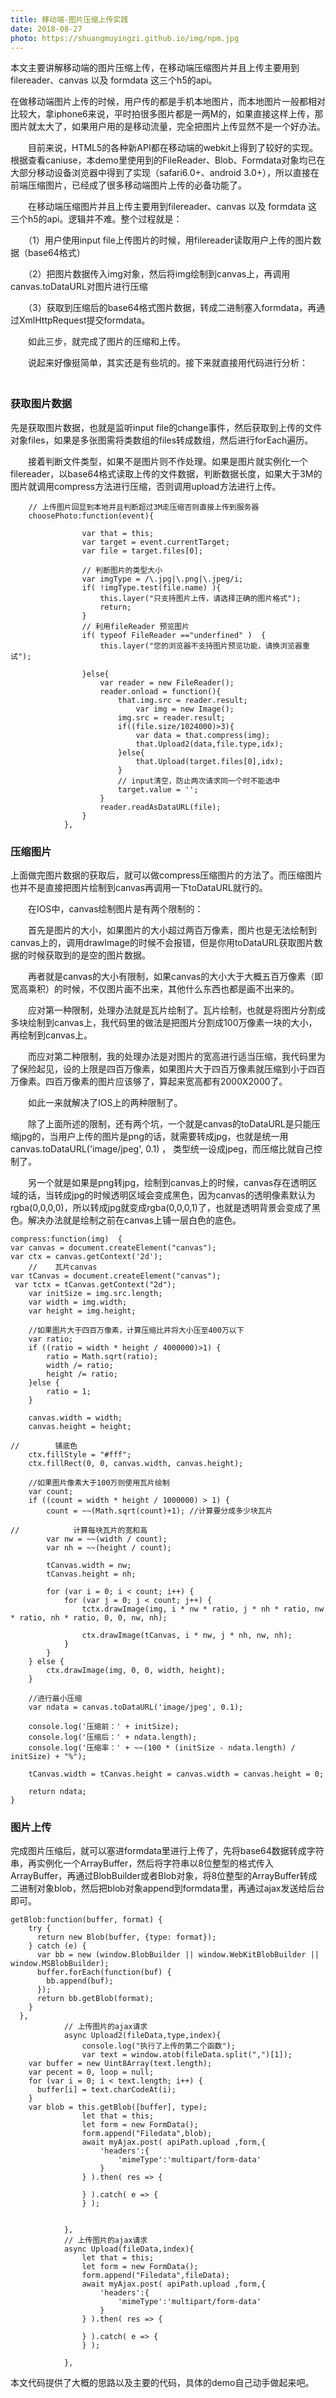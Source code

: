 ```yaml
---
title: 移动端-图片压缩上传实践
date: 2018-08-27
photo: https://shuangmuyingzi.github.io/img/npm.jpg
---
```


本文主要讲解移动端的图片压缩上传，在移动端压缩图片并且上传主要用到filereader、canvas 以及 formdata 这三个h5的api。

<!--more-->

在做移动端图片上传的时候，用户传的都是手机本地图片，而本地图片一般都相对比较大，拿iphone6来说，平时拍很多图片都是一两M的，如果直接这样上传，那图片就太大了，如果用户用的是移动流量，完全把图片上传显然不是一个好办法。

　　目前来说，HTML5的各种新API都在移动端的webkit上得到了较好的实现。根据查看caniuse，本demo里使用到的FileReader、Blob、Formdata对象均已在大部分移动设备浏览器中得到了实现（safari6.0+、android 3.0+），所以直接在前端压缩图片，已经成了很多移动端图片上传的必备功能了。

　　在移动端压缩图片并且上传主要用到filereader、canvas 以及 formdata 这三个h5的api。逻辑并不难。整个过程就是：

　　（1）用户使用input file上传图片的时候，用filereader读取用户上传的图片数据（base64格式）

　　（2）把图片数据传入img对象，然后将img绘制到canvas上，再调用canvas.toDataURL对图片进行压缩

　　（3）获取到压缩后的base64格式图片数据，转成二进制塞入formdata，再通过XmlHttpRequest提交formdata。

　　如此三步，就完成了图片的压缩和上传。

　　说起来好像挺简单，其实还是有些坑的。接下来就直接用代码进行分析：
　　
### 获取图片数据
先是获取图片数据，也就是监听input file的change事件，然后获取到上传的文件对象files，如果是多张图需将类数组的files转成数组，然后进行forEach遍历。

　　接着判断文件类型，如果不是图片则不作处理。如果是图片就实例化一个filereader，以base64格式读取上传的文件数据，判断数据长度，如果大于3M的图片就调用compress方法进行压缩，否则调用upload方法进行上传。　

```
    // 上传图片回显到本地并且判断超过3M走压缩否则直接上传到服务器
    choosePhoto:function(event){
                
                var that = this;
				var target = event.currentTarget;
                var file = target.files[0];
                
                // 判断图片的类型大小
                var imgType = /\.jpg|\.png|\.jpeg/i;
                if( !imgType.test(file.name) ){
                    this.layer("只支持图片上传，请选择正确的图片格式");
                    return;
                }
                // 利用fileReader 预览图片
                if( typeof FileReader =="underfined" )  {
                    this.layer("您的浏览器不支持图片预览功能，请换浏览器重试");
                
                }else{
                    var reader = new FileReader();
                    reader.onload = function(){
                        that.img.src = reader.result;
        					var img = new Image();
        				img.src = reader.result;
						if((file.size/1024000)>3){
							var data = that.compress(img);
							that.Upload2(data,file.type,idx);
						}else{
							that.Upload(target.files[0],idx);
						} 
                        // input清空，防止两次请求同一个时不能选中
                        target.value = '';
					}
					reader.readAsDataURL(file);
                }
			},
```			
### 压缩图片
上面做完图片数据的获取后，就可以做compress压缩图片的方法了。而压缩图片也并不是直接把图片绘制到canvas再调用一下toDataURL就行的。

　　在IOS中，canvas绘制图片是有两个限制的：

　　首先是图片的大小，如果图片的大小超过两百万像素，图片也是无法绘制到canvas上的，调用drawImage的时候不会报错，但是你用toDataURL获取图片数据的时候获取到的是空的图片数据。

　　再者就是canvas的大小有限制，如果canvas的大小大于大概五百万像素（即宽高乘积）的时候，不仅图片画不出来，其他什么东西也都是画不出来的。

　　应对第一种限制，处理办法就是瓦片绘制了。瓦片绘制，也就是将图片分割成多块绘制到canvas上，我代码里的做法是把图片分割成100万像素一块的大小，再绘制到canvas上。

　　而应对第二种限制，我的处理办法是对图片的宽高进行适当压缩，我代码里为了保险起见，设的上限是四百万像素，如果图片大于四百万像素就压缩到小于四百万像素。四百万像素的图片应该够了，算起来宽高都有2000X2000了。

　　如此一来就解决了IOS上的两种限制了。

　　除了上面所述的限制，还有两个坑，一个就是canvas的toDataURL是只能压缩jpg的，当用户上传的图片是png的话，就需要转成jpg，也就是统一用canvas.toDataURL('image/jpeg', 0.1) ， 类型统一设成jpeg，而压缩比就自己控制了。

　　另一个就是如果是png转jpg，绘制到canvas上的时候，canvas存在透明区域的话，当转成jpg的时候透明区域会变成黑色，因为canvas的透明像素默认为rgba(0,0,0,0)，所以转成jpg就变成rgba(0,0,0,1)了，也就是透明背景会变成了黑色。解决办法就是绘制之前在canvas上铺一层白色的底色。
　

    compress:function(img)  {
    var canvas = document.createElement("canvas");
    var ctx = canvas.getContext('2d');
        //    瓦片canvas
    var tCanvas = document.createElement("canvas");
     var tctx = tCanvas.getContext("2d");
        var initSize = img.src.length;
        var width = img.width;
        var height = img.height;

        //如果图片大于四百万像素，计算压缩比并将大小压至400万以下
        var ratio;
        if ((ratio = width * height / 4000000)>1) {
            ratio = Math.sqrt(ratio);
            width /= ratio;
            height /= ratio;
        }else {
            ratio = 1;
        }

        canvas.width = width;
        canvas.height = height;

    //        铺底色
        ctx.fillStyle = "#fff";
        ctx.fillRect(0, 0, canvas.width, canvas.height);

        //如果图片像素大于100万则使用瓦片绘制
        var count;
        if ((count = width * height / 1000000) > 1) {
            count = ~~(Math.sqrt(count)+1); //计算要分成多少块瓦片

    //            计算每块瓦片的宽和高
            var nw = ~~(width / count);
            var nh = ~~(height / count);

            tCanvas.width = nw;
            tCanvas.height = nh;

            for (var i = 0; i < count; i++) {
                for (var j = 0; j < count; j++) {
                    tctx.drawImage(img, i * nw * ratio, j * nh * ratio, nw * ratio, nh * ratio, 0, 0, nw, nh);

                    ctx.drawImage(tCanvas, i * nw, j * nh, nw, nh);
                }
            }
        } else {
            ctx.drawImage(img, 0, 0, width, height);
        }

        //进行最小压缩
        var ndata = canvas.toDataURL('image/jpeg', 0.1);

        console.log('压缩前：' + initSize);
        console.log('压缩后：' + ndata.length);
        console.log('压缩率：' + ~~(100 * (initSize - ndata.length) / initSize) + "%");

        tCanvas.width = tCanvas.height = canvas.width = canvas.height = 0;

        return ndata;
    }
    
        

### 图片上传
完成图片压缩后，就可以塞进formdata里进行上传了，先将base64数据转成字符串，再实例化一个ArrayBuffer，然后将字符串以8位整型的格式传入ArrayBuffer，再通过BlobBuilder或者Blob对象，将8位整型的ArrayBuffer转成二进制对象blob，然后把blob对象append到formdata里，再通过ajax发送给后台即可。

```
getBlob:function(buffer, format) {
    try {
      return new Blob(buffer, {type: format});
    } catch (e) {
      var bb = new (window.BlobBuilder || window.WebKitBlobBuilder || window.MSBlobBuilder);
      buffer.forEach(function(buf) {
        bb.append(buf);
      });
      return bb.getBlob(format);
    }
  },
			// 上传图片的ajax请求
			async Upload2(fileData,type,index){
				console.log("执行了上传的第二个函数");
				var text = window.atob(fileData.split(",")[1]);
    var buffer = new Uint8Array(text.length);
    var pecent = 0, loop = null;
    for (var i = 0; i < text.length; i++) {
      buffer[i] = text.charCodeAt(i);
    }
    var blob = this.getBlob([buffer], type);
                let that = this;
				let form = new FormData();
				form.append("Filedata",blob);
				await myAjax.post( apiPath.upload ,form,{
					'headers':{
						'mimeType':'multipart/form-data'
					}
				} ).then( res => {
					
				} ).catch( e => {
				} );
               
				
			},
			// 上传图片的ajax请求
			async Upload(fileData,index){
                let that = this;
				let form = new FormData();
				form.append("Filedata",fileData);
				await myAjax.post( apiPath.upload ,form,{
					'headers':{
						'mimeType':'multipart/form-data'
					}
				} ).then( res => {
					
				} ).catch( e => {
				} );
               
			},
```

本文代码提供了大概的思路以及主要的代码，具体的demo自己动手做起来吧。


